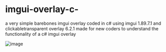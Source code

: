 # imgui-overlay-c-
a very simple barebones imgui overlay coded in c# using imgui 1.89.7.1 and clickabletransparent overlay 6.2.1 made for new coders to understand the functionality of a c# imgui overlay







![image](https://github.com/user-attachments/assets/24b5020c-190a-48a4-8c34-4f83c7cdf49f)

